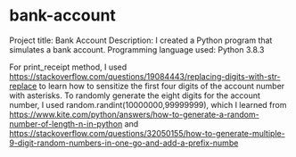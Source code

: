 # bank-account
Project title: Bank Account
Description: I created a Python program that simulates a bank account.
Programming language used: Python 3.8.3

For print_receipt method, I used https://stackoverflow.com/questions/19084443/replacing-digits-with-str-replace to learn how to sensitize the first four digits of the account number with asterisks. 
To randomly generate the eight digits for the account number, I used random.randint(10000000,99999999), which I learned from https://www.kite.com/python/answers/how-to-generate-a-random-number-of-length-n-in-python and https://stackoverflow.com/questions/32050155/how-to-generate-multiple-9-digit-random-numbers-in-one-go-and-add-a-prefix-numbe